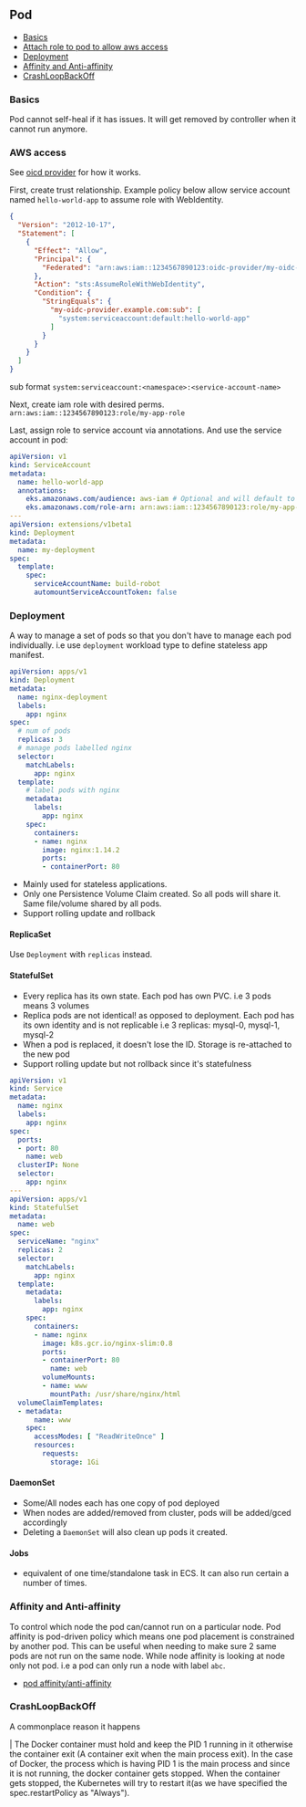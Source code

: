 ## Pod

- [Basics](#basics)
- [Attach role to pod to allow aws access](#aws-access)
- [Deployment](#deployment)
- [Affinity and Anti-affinity](#affinity-and-anti-affinity)
- [CrashLoopBackOff](#crash-loop-backoff)

### Basics

Pod cannot self-heal if it has issues. It will get removed by controller when it cannot run anymore.

### AWS access

See [oicd provider](https://github.com/DavidHe1127/Mr.He_HandBook/blob/master/DevOps/AWS/EKS/security.md#OIDC-provider) for how it works.

First, create trust relationship. Example policy below allow service account named `hello-world-app` to assume role with WebIdentity.

```json
{
  "Version": "2012-10-17",
  "Statement": [
    {
      "Effect": "Allow",
      "Principal": {
        "Federated": "arn:aws:iam::1234567890123:oidc-provider/my-oidc-provider.example.com"
      },
      "Action": "sts:AssumeRoleWithWebIdentity",
      "Condition": {
        "StringEquals": {
          "my-oidc-provider.example.com:sub": [
            "system:serviceaccount:default:hello-world-app"
          ]
        }
      }
    }
  ]
}
```

sub format `system:serviceaccount:<namespace>:<service-account-name>`

Next, create iam role with desired perms. `arn:aws:iam::1234567890123:role/my-app-role`

Last, assign role to service account via annotations. And use the service account in pod:

```yaml
apiVersion: v1
kind: ServiceAccount
metadata:
  name: hello-world-app
  annotations:
    eks.amazonaws.com/audience: aws-iam # Optional and will default to API flags
    eks.amazonaws.com/role-arn: arn:aws:iam::1234567890123:role/my-app-role
---
apiVersion: extensions/v1beta1
kind: Deployment
metadata:
  name: my-deployment
spec:
  template:
    spec:
      serviceAccountName: build-robot
      automountServiceAccountToken: false
```

### Deployment

A way to manage a set of pods so that you don't have to manage each pod individually. i.e use `deployment` workload type to define stateless app manifest.

```yaml
apiVersion: apps/v1
kind: Deployment
metadata:
  name: nginx-deployment
  labels:
    app: nginx
spec:
  # num of pods
  replicas: 3
  # manage pods labelled nginx
  selector:
    matchLabels:
      app: nginx
  template:
    # label pods with nginx
    metadata:
      labels:
        app: nginx
    spec:
      containers:
      - name: nginx
        image: nginx:1.14.2
        ports:
        - containerPort: 80
```

- Mainly used for stateless applications.
- Only one Persistence Volume Claim created. So all pods will share it. Same file/volume shared by all pods.
- Support rolling update and rollback

#### ReplicaSet

Use `Deployment` with `replicas` instead.

#### StatefulSet

- Every replica has its own state. Each pod has own PVC. i.e 3 pods means 3 volumes
- Replica pods are not identical! as opposed to deployment. Each pod has its own identity and is not replicable i.e 3 replicas: mysql-0, mysql-1, mysql-2
- When a pod is replaced, it doesn't lose the ID. Storage is re-attached to the new pod
- Support rolling update but not rollback since it's statefulness

```yml
apiVersion: v1
kind: Service
metadata:
  name: nginx
  labels:
    app: nginx
spec:
  ports:
  - port: 80
    name: web
  clusterIP: None
  selector:
    app: nginx
---
apiVersion: apps/v1
kind: StatefulSet
metadata:
  name: web
spec:
  serviceName: "nginx"
  replicas: 2
  selector:
    matchLabels:
      app: nginx
  template:
    metadata:
      labels:
        app: nginx
    spec:
      containers:
      - name: nginx
        image: k8s.gcr.io/nginx-slim:0.8
        ports:
        - containerPort: 80
          name: web
        volumeMounts:
        - name: www
          mountPath: /usr/share/nginx/html
  volumeClaimTemplates:
  - metadata:
      name: www
    spec:
      accessModes: [ "ReadWriteOnce" ]
      resources:
        requests:
          storage: 1Gi
```


#### DaemonSet

- Some/All nodes each has one copy of pod deployed
- When nodes are added/removed from cluster, pods will be added/gced accordingly
- Deleting a `DaemonSet` will also clean up pods it created.

#### Jobs

- equivalent of one time/standalone task in ECS. It can also run certain a number of times.

### Affinity and Anti-affinity

To control which node the pod can/cannot run on a particular node. Pod affinity is pod-driven policy which means one pod placement is constrained by another pod. This can be useful when needing to make sure 2 same pods are not run on the same node. While node affinity is looking at node only not pod. i.e a pod can only run a node with label `abc`.

- [pod affinity/anti-affinity](http://bazingafeng.com/2019/03/31/k8s-affinity-topologykey/)

### CrashLoopBackOff

A commonplace reason it happens

| The Docker container must hold and keep the PID 1 running in it otherwise the container exit (A container exit when the main process exit). In the case of Docker, the process which is having PID 1 is the main process and since it is not running, the docker container gets stopped. When the container gets stopped, the Kubernetes will try to restart it(as we have specified the spec.restartPolicy as "Always").
